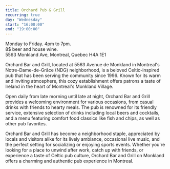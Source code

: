 ```yaml
---
title: Orchard Pub & Grill
recurring: true
day: "Wednesday"
start: "16:00:00"
end: "19:00:00"
---
```


Monday to Friday. 4pm to 7pm.<br>8$ beer and house wine.<br>5563 Monkland Ave, Montreal, Quebec H4A 1E1

<!-- more -->

Orchard Bar and Grill, located at 5563 Avenue de Monkland in Montreal's Notre-Dame-de-Grâce (NDG) neighborhood, is a beloved Celtic-inspired pub that has been serving the community since 1996. Known for its warm and inviting atmosphere, this cozy establishment offers patrons a taste of Ireland in the heart of Montreal's Monkland Village.

Open daily from late morning until late at night, Orchard Bar and Grill provides a welcoming environment for various occasions, from casual drinks with friends to hearty meals. The pub is renowned for its friendly service, extensive selection of drinks including local beers and cocktails, and a menu featuring comfort food classics like fish and chips, as well as other pub favorites.

Orchard Bar and Grill has become a neighborhood staple, appreciated by locals and visitors alike for its lively ambiance, occasional live music, and the perfect setting for socializing or enjoying sports events. Whether you're looking for a place to unwind after work, catch up with friends, or experience a taste of Celtic pub culture, Orchard Bar and Grill on Monkland offers a charming and authentic pub experience in Montreal.
